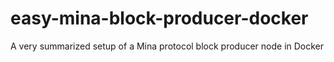 # easy-mina-block-producer-docker
A very summarized setup of a Mina protocol block producer node in Docker

